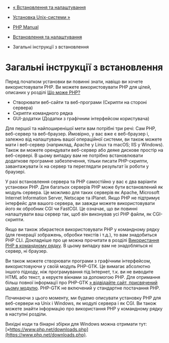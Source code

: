 - [« Встановлення та налаштування](install.md)
- [Установка Unix-системи »](install.unix.md)

- [PHP Manual](index.md)
- [Встановлення та налаштування](install.md)
- Загальні інструкції з встановлення

# Загальні інструкції з встановлення

Перед початком установки ви повинні знати, навіщо ви хочете використовувати
PHP. Ви можете використовувати PHP для цілей, описаних у розділі [Що
може PHP?](intro-whatcando.md)

- Створювати веб-сайти та веб-програми (Скрипти на стороні сервера)
- Скрипти командного рядка
- GUI-додатки (Додатки з графічним інтерфейсом користувача)

Для першої та найпоширенішої мети вам потрібні три речі: Сам PHP,
веб-сервер та веб-браузер. Ймовірно, у вас вже є веб-браузер і,
залежно від налаштувань вашої операційної системи, ви також можете
мати і веб-сервер (наприклад, Apache у Linux та macOS; IIS у Windows).
Також ви можете орендувати веб-сервер або деяке дискове
простір на веб-сервері. В цьому випадку вам не потрібно встановлювати
додаткове програмне забезпечення, тільки писати PHP-скрипти,
завантажувати їх на сервер та переглядати результат їх роботи у браузері.

У разі встановлення сервера та PHP самостійно у вас є два варіанти
установки PHP. Для багатьох серверів PHP може бути встановлений як модуль
сервера. Це можливо для таких серверів як Apache, Microsoft Internet
Information Server, Netscape та iPlanet. Якщо PHP не підтримує
інтерфейс для вашого сервера, ви завжди можете використовувати його як
обробник CGI чи FastCGI. Це означає, що ви повинні налаштувати ваш
сервер так, щоб він виконував усі PHP файли, як CGI-скрипти.

Якщо ви також збираєтеся використовувати PHP у командному рядку (для
генерації зображень, обробки текстів і т.д.), то вам знадобиться PHP
CLI. Докладніше про це можна прочитати в розділі [Використання PHP в
командному рядку](features.commandline.md). В цьому випадку вам не
знадобляться ні сервер, ні браузер.

Ви також можете створювати програми з графічним інтерфейсом,
використовуючи у своїй модуль PHP-GTK. Це вимагає абсолютно іншого
підходу, ніж програмування під Інтернет, т.к. ви не виводите HTML або
текст, а керуєте вікнами за допомогою PHP. Для отримання більш повної
інформації про PHP-GTK [» відвідайте сайт, присвячений цьому
модулю](http://gtk.php.net/). PHP-GTK не включений у стандартне постачання
PHP.

Починаючи з цього моменту, ми будемо описувати установку PHP для
веб-сервери на Unix і Windows, як модулі сервера і як CGI. Ви також
можете знайти інформацію про використання PHP у командному рядку в
наступні розділи.

Вихідні коди та бінарні збірки для Windows можна отримати тут:
[»https://www.php.net/downloads.php](https://www.php.net/downloads.php).
